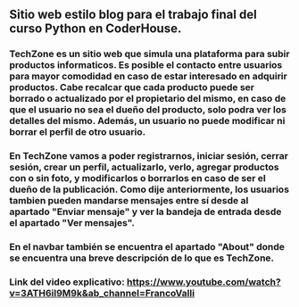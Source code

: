 ## Sitio web estilo blog para el trabajo final del curso Python en CoderHouse.

### TechZone es un sitio web que simula una plataforma para subir productos informaticos. Es posible el contacto entre usuarios para mayor comodidad en caso de estar interesado en adquirir productos. Cabe recalcar que cada producto puede ser borrado o actualizado por el propietario del mismo, en caso de que el usuario no sea el dueño del producto, solo podra ver los detalles del mismo. Además, un usuario no puede modificar ni borrar el perfil de otro usuario.

### En TechZone vamos a poder registrarnos, iniciar sesión, cerrar sesión, crear un perfil, actualizarlo, verlo, agregar productos con o sin foto, y modificarlos o borrarlos en caso de ser el dueño de la publicación. Como dije anteriormente, los usuarios tambien pueden mandarse mensajes entre sí desde al apartado "Enviar mensaje" y ver la bandeja de entrada desde el apartado "Ver mensajes".

### En el navbar también se encuentra el apartado "About" donde se encuentra una breve descripción de lo que es TechZone.

### Link del video explicativo: https://www.youtube.com/watch?v=3ATH6il9M9k&ab_channel=FrancoValli



